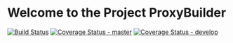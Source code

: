 # Welcome to the Project ProxyBuilder

[![Build Status](https://travis-ci.org/RapidPM/proxybuilder.svg?branch=develop)](https://travis-ci.org/RapidPM/proxybuilder)
[![Coverage Status - master](https://coveralls.io/repos/RapidPM/proxybuilder/badge.svg?branch=master)](https://coveralls.io/r/RapidPM/proxybuilder?branch=master)
[![Coverage Status - develop](https://coveralls.io/repos/RapidPM/proxybuilder/badge.svg?branch=develop)](https://coveralls.io/r/RapidPM/proxybuilder?branch=develop)